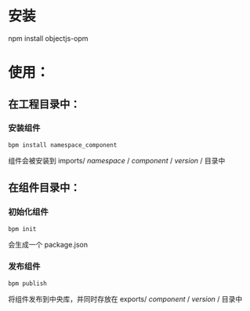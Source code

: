 # 安装

npm install objectjs-opm

# 使用：

## 在工程目录中：

### 安装组件

```bpm install namespace_component```

组件会被安装到 imports/ _namespace_ / _component_ / _version_ / 目录中

## 在组件目录中：

### 初始化组件

```bpm init```

会生成一个 package.json

### 发布组件

```bpm publish```

将组件发布到中央库，并同时存放在 exports/ _component_ / _version_ / 目录中
